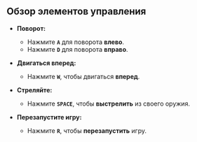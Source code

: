## Обзор элементов управления

- **Поворот:**
  - Нажмите **`A`** для поворота **влево**.
  - Нажмите **`D`** для поворота **вправо**.

- **Двигаться вперед:**
  - Нажмите **`W`**, чтобы двигаться **вперед**.

- **Стреляйте:**
  - Нажмите **`SPACE`**, чтобы **выстрелить** из своего оружия.

- **Перезапустите игру:**
  - Нажмите **`R`**, чтобы **перезапустить** игру.


